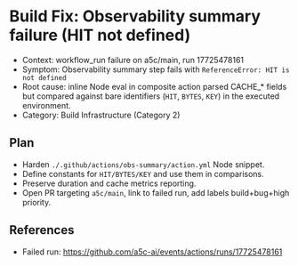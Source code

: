 # Build Fix: Observability summary failure (HIT not defined)

- Context: workflow_run failure on a5c/main, run 17725478161
- Symptom: Observability summary step fails with `ReferenceError: HIT is not defined`
- Root cause: inline Node eval in composite action parsed CACHE\_\* fields but compared against bare identifiers (`HIT`, `BYTES`, `KEY`) in the executed environment.
- Category: Build Infrastructure (Category 2)

## Plan

- Harden `./.github/actions/obs-summary/action.yml` Node snippet.
- Define constants for `HIT/BYTES/KEY` and use them in comparisons.
- Preserve duration and cache metrics reporting.
- Open PR targeting `a5c/main`, link to failed run, add labels build+bug+high priority.

## References

- Failed run: https://github.com/a5c-ai/events/actions/runs/17725478161
